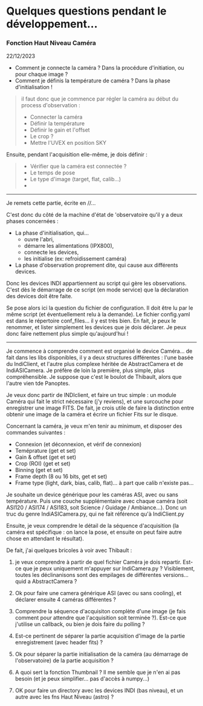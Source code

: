 # Quelques questions pendant le développement...

### Fonction Haut Niveau Caméra 

22/12/2023

- Comment je connecte la caméra ? Dans la procédure d'initiation, ou pour chaque image ?
- Comment je définis la température de caméra ? Dans la phase d'initialisation !

> il faut donc que je commence par régler la caméra au début du process d'observation :
> - Connecter la caméra
> - Définir la température
> - Définir le gain et l'offset
> - Le crop ?
> - Mettre l'UVEX en position SKY

Ensuite, pendant l'acquisition elle-même, je dois définir :

> - Vérifier que la caméra est connectée ? 
> - Le temps de pose
> - Le type d'image (target, flat, calib...)
> - 

---

Je remets cette partie, écrite en //...

C'est donc du côté de la machine d'état de 'observatoire qu'il y a deux phases concernées : 

- La phase d'initialisation, qui...
  - ouvre l'abri,
  - démarre les alimentations (IPX800),
  - connecte les devices,
  - les initialise (ex: refroidissement caméra)
- La phase d'observation proprement dite, qui cause aux différents devices.

Donc les devices INDI appartiennent au script qui gère les observations. C'est dès le démarrage de ce script (en mode service) que la déclaration des devices doit être faite.

Se pose alors ici la question du fichier de configuration. Il doit être lu par le même script (et éventuellement relu à la demande). Le fichier config.yaml est dans le répertoire conf_files... il y  est très bien. En fait, je peux le renommer, et lister simplement les devices que je dois déclarer. Je peux donc faire nettement plus simple qu'aujourd'hui !

---

Je commence à comprendre comment est organisé le device Caméra... de fait dans les libs disponibles, il y a deux structures différentes : l'une basée du IndiClient, et l'autre plus complexe héritée de AbstractCamera et de IndiASICamera. Je préfère de loin la première, plus simple, plus compréhensible. Je suppose que c'est le boulot de Thibault, alors que l'autre vien tde Panoptes.

Je veux donc partir de INDIclient, et faire un truc simple : un module Caméra qui fait le strict nécessaire (j'y reviens), et une surcouche pour enregistrer une image FITS. De fait, je crois utile de faire la distinction entre obtenir une image de la caméra et écrire un fichier Fits sur le disque. 

Concernant la caméra, je veux m'en tenir au minimum, et disposer des commandes suivantes :
- Connexion (et déconnexion, et vérif de connexion)
- Teméprature (get et set)
- Gain & offset (get et set)
- Crop (ROI) (get et set)
- Binning (get et set)
- Frame depth (8 ou 16 bits, get et set)
- Frame type (light, dark, bias, calib, flat)... à part que calib n'existe pas...

Je souhaite un device générique pour les caméras ASI, avec ou sans température. Puis une couche supplémentaire avec chaque caméra (soit ASI120 / ASI174 / ASI183, soit Science / Guidage / Ambiance...). Donc un truc du genre IndiASICamera.py, qui ne fait référence qu'à IndiClient.py

Ensuite, je veux comprendre le détail de la séquence d'acquisition (la caméra est spécifique : on lance la pose, et ensuite on peut faire autre chose en attendant le résultat).

De fait, j'ai quelques bricoles à voir avec Thibault :

1. je veux comprendre à partir de quel fichier Caméra je dois repartir. Est-ce que je peux uniquement m'appuyer sur IndiCamera.py ? Visiblement, toutes les déclinanisons sont des empilages de différentes versions... quid a AbstractCamera ? 

2. Ok pour faire une camera générique ASI (avec ou sans cooling), et déclarer ensuite 4 caméras différentes ? 

3. Comprendre la séquence d'acquisiton complète d'une image (je fais comment pour attendre que l'acquisition soit terminée ?). Est-ce que j'utilise un callback, ou bien je dois faire du polling ?

4. Est-ce pertinent de séparer la partie acquisition d'image de la partie enregistrement (avec header fits) ?

5. Ok pour séparer la partie initialisation de la caméra (au démarrage de l'observatoire) de la partie acquisition ? 

6. A quoi sert la fonction Thumbnail ? Il me semble que je n'en ai pas besoin (et je peux simplifier... pas d'accès à numpy...)

7. OK pour faire un directory avec les devices INDI (bas niveau), et un autre avec les fns Haut Niveau (astro) ?
